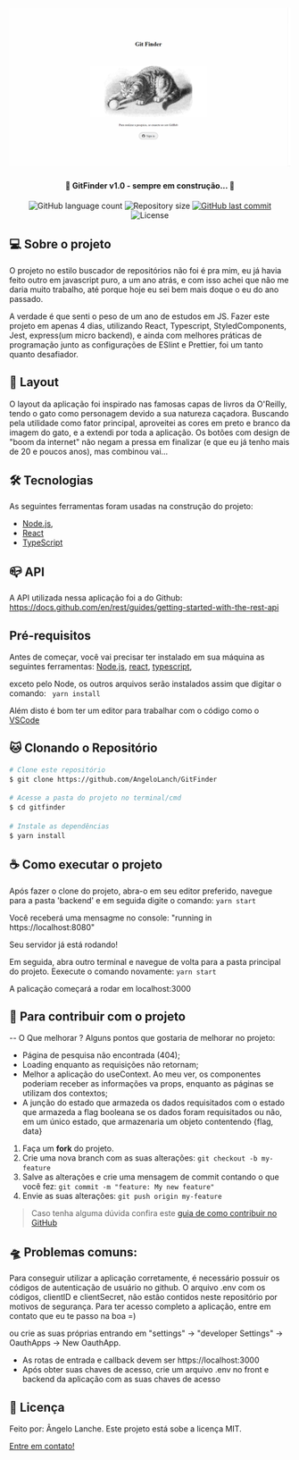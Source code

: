 <h1 align="center">
    <img alt="a cat playing with a ball" title="#GitFinder" src="./assets/../src/assets/presentation.png" />
</h1>

<h4 align="center">
	🚧 GitFinder v1.0 - sempre em construção... 🚧
</h4>

<p align="center">
  <img alt="GitHub language count" src="https://img.shields.io/github/languages/count/AngeloLanch/GitFinder?color=%2304D361">

  <img alt="Repository size" src="https://img.shields.io/github/repo-size/angeloLanch/GitFinder">

  <a href="https://github.com/AngeloLanch/GitFinder/commits/master">
    <img alt="GitHub last commit" src="https://img.shields.io/github/last-commit/AngeloLanch/GitFinder">
  </a>

  <img alt="License" src="https://img.shields.io/badge/license-MIT-brightgreen">
</p>


## 💻 Sobre o projeto

O projeto no estilo buscador de repositórios não foi é pra mim, eu já havia feito outro em javascript puro, a um ano atrás, e com isso achei que não me daria muito trabalho, até porque hoje eu sei bem mais doque o eu do ano passado.

A verdade é que senti o peso de um ano de estudos em JS. Fazer este projeto em apenas 4 dias, utilizando React, Typescript, StyledComponents, Jest, express(um micro backend), e ainda com melhores práticas de programação junto as configurações de ESlint e Prettier, foi um tanto quanto desafiador.

## 🎨 Layout

O layout da aplicação foi inspirado nas famosas capas de livros da O'Reilly, tendo o gato como personagem devido a sua natureza caçadora. Buscando pela utilidade como fator principal, aproveitei as cores em preto e branco da imagem do gato, e a extendi por toda a aplicação.
Os botões com design de "boom da internet" não negam a pressa em finalizar (e que eu já tenho mais de 20 e poucos anos), mas combinou vai...

## 🛠 Tecnologias

As seguintes ferramentas foram usadas na construção do projeto:
- [Node.js][nodejs],
- [React][react]
- [TypeScript][typescript]

## :mailbox_closed: API

A API utilizada nessa aplicação foi a do Github:
https://docs.github.com/en/rest/guides/getting-started-with-the-rest-api


## Pré-requisitos
Antes de começar, você vai precisar ter instalado em sua máquina as seguintes ferramentas:
[Node.js][nodejs],
[react],
[typescript],

exceto pelo Node, os outros arquivos serão instalados assim que digitar o comando:
``` yarn install```

Além disto é bom ter um editor para trabalhar com o código como o [VSCode][vscode]

## :cat: Clonando o Repositório

```bash
# Clone este repositório
$ git clone https://github.com/AngeloLanch/GitFinder

# Acesse a pasta do projeto no terminal/cmd
$ cd gitfinder

# Instale as dependências
$ yarn install

```

## :coffee: Como executar o projeto

Após fazer o clone do projeto, abra-o em seu editor preferido, navegue para a pasta 'backend' e em seguida digite o comando:
```yarn start```

Você receberá uma mensagme no console:
"running in https://localhost:8080"

Seu servidor já está rodando!

Em seguida, abra outro terminal e navegue de volta para a pasta principal do projeto. Eexecute o comando novamente:
```yarn start```

A palicação começará a rodar em localhost:3000

## :raising_hand: Para contribuir com o projeto

-- O Que melhorar ?
  Alguns pontos que gostaria de melhorar no projeto:
   - Página de pesquisa não encontrada (404);
   - Loading enquanto as requisições não retornam;
   - Melhor a aplicação do useContext. Ao meu ver, os componentes poderiam receber as informações va props, enquanto as páginas se utilizam dos contextos;
   - A junção do estado que armazeda os dados requisitados com o estado que armazeda a flag booleana se os dados foram requisitados ou não, em um único estado, que armazenaria um objeto contentendo {flag, data}

1. Faça um **fork** do projeto.
2. Crie uma nova branch com as suas alterações: `git checkout -b my-feature`
3. Salve as alterações e crie uma mensagem de commit contando o que você fez: `git commit -m "feature: My new feature"`
4. Envie as suas alterações: `git push origin my-feature`
> Caso tenha alguma dúvida confira este [guia de como contribuir no GitHub](https://github.com/firstcontributions/first-contributions)

## :flying_saucer: Problemas comuns:

Para conseguir utilizar a aplicação corretamente, é necessário possuir os códigos de autenticação de usuário no github.
O arquivo .env com os códigos, clientID e clientSecret, não estão contidos neste repositório por motivos de segurança.
Para ter acesso completo a aplicação, entre em contato que eu te passo na boa =)

ou crie as suas próprias entrando em "settings" -> "developer Settings" -> OauthApps -> New OauthApp.
  - As rotas de entrada e callback devem ser https://localhost:3000
  - Após obter suas chaves de acesso, crie um arquivo .env no front e backend da aplicação com as suas chaves de acesso

## 📝 Licença

Feito por: Ângelo Lanche.
Este projeto está sobe a licença MIT.

[Entre em contato!](https://www.linkedin.com/in/AngeloLanch/)

[nodejs]: https://nodejs.org/
[typescript]: https://www.typescriptlang.org/
[yarn]: https://yarnpkg.com/
[vscode]: https://code.visualstudio.com/
[react]: https://reactjs.org/docs/getting-started.html
[githubAPI]: https://docs.github.com/en/rest
[githubOauth]: https://docs.github.com/en/developers/apps/building-oauth-apps/authorizing-oauth-apps
[license]: https://opensource.org/licenses/MIT
